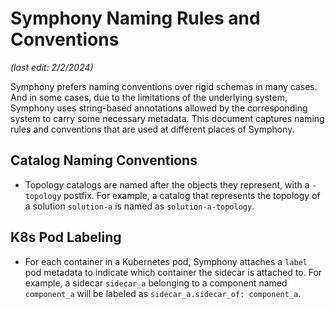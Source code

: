 # Symphony Naming Rules and Conventions

_(last edit: 2/2/2024)_


Symphony prefers naming conventions over rigid schemas in many cases. And in some cases, due to the limitations of the underlying system, Symphony uses string-based annotations allowed by the corresponding system to carry some necessary metadata. 
This document captures naming rules and conventions that are used at different places of Symphony.


## Catalog Naming Conventions
* Topology catalogs are named after the objects they represent, with a ```-topology``` postfix. For example, a catalog that represents the topology of a solution ```solution-a``` is named as ```solution-a-topology```.

## K8s Pod Labeling
* For each container in a Kubernetes pod, Symphony attaches a `label` pod metadata to indicate which container the sidecar is attached to. For example, a sidecar `sidecar_a` belonging to a component named `component_a` will be labeled as `sidecar_a.sidecar_of: component_a`.
